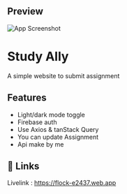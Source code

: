
## Preview

![App Screenshot](https://i.ibb.co/L8TKr01/Web-capture-8-11-2023-19295-study-ally-11673-firebaseapp-com.jpg)


# Study Ally

A simple  website to submit assignment 


## Features

- Light/dark mode toggle
- Firebase auth
- Use Axios & tanStack Query
- You can update Assignment
- Api make by me


## 🔗 Links
Livelink : https://flock-e2437.web.app

